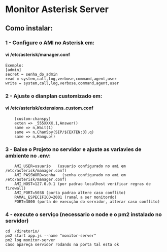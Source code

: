 #   Monitor Asterisk Server

## Como instalar:

  ###  1 - Configure o AMI no Asterisk em: 
  #### vi /etc/asterisk/manager.conf

    Exemplo: 
    [admin]
    secret = senha_do_admin
    read = system,call,log,verbose,command,agent,user
    write = system,call,log,verbose,command,agent,user

    
### 2 - Ajuste o dianplan customizado em:
####  vi /etc/asterisk/extensions_custom.conf

        [custom-chanspy]
        exten => _555XXXX,1,Answer()
        same => n,Wait(1)
        same => n,ChanSpy(SIP/${EXTEN:3},q)
        same => n,Hangup()

    
### 3 - Baixe o Projeto no servidor e ajuste as variavies de ambiente no .env:

        AMI_USER=usuario   (usuario configurado no ami em     /etc/asterisk/manager.conf)
        AMI_PASSWORD=senha   (senha configurado no ami em     /etc/asterisk/manager.conf)
        AMI_HOST=127.0.0.1 (por padrao localhost verificar regras de firewall)
        AMI_PORT=5038 (porta padrao altere caso conflito)
        RAMAL_ESPECIFICO=2001 (ramal a ser monitordo)
        PORT=3000 (porta de execução do servidor, alterar caso conflito)

### 4 - execute o serviço (necessario o node e o pm2 instalado no servidor)

    cd  /diretorio/
    pm2 start app.js --name "monitor-server"
    pm2 log monitor-server 
    caso apareça servidor rodando na porta tal esta ok

